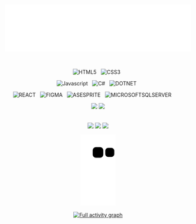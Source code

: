 <p align="center">
<img src="header.svg" />
</p>

&nbsp;

<div align="center">
  
![HTML5](https://img.shields.io/badge/HTML5-00008b?style=for-the-badge&logo=html5&logoColor=ff6216)
&nbsp;
![CSS3](https://img.shields.io/badge/CSS3-00008b?style=for-the-badge&logo=css3&logoColor=007fff)
&nbsp;
<div align="center">
  
  ![Javascript](https://img.shields.io/badge/JavaScript-00008b?style=for-the-badge&logo=javascript&logoColor=fffb27)
  &nbsp;
  ![C#](https://img.shields.io/badge/C%23-00008b?style=for-the-badge&logo=csharp&logoColor=6fcf00)
  &nbsp;
  ![DOTNET](https://img.shields.io/badge/.NET-00008b?style=for-the-badge&logo=dotnet&logoColor=8c00ca)
  &nbsp;
</div>  
  
![REACT](https://img.shields.io/badge/REACT-00008b?style=for-the-badge&logo=react&logoColor=61DAFB)
&nbsp;
![FIGMA](https://img.shields.io/badge/figma-00008b?style=for-the-badge&logo=figma&logoColor=white)
&nbsp;
![ASESPRITE](https://img.shields.io/badge/Aseprite-00008b?style=for-the-badge&logo=Aseprite&logoColor=#7D929E)
&nbsp;
![MICROSOFTSQLSERVER](https://img.shields.io/badge/Microsoft%20SQL%20Sever-00008b?style=for-the-badge&logo=microsoft%20sql%20server&logoColor=white)
&nbsp;
&nbsp;
&nbsp;
&nbsp;  
  
<img height="180em" src="https://github-readme-stats.vercel.app/api?username=Bumboobee&show_icons=true&theme=github_dark&include_all_commits=true&count_private=true"/>
<img height="180em" src="https://github-readme-stats.vercel.app/api/top-langs/?username=Bumboobee&layout=compact&langs_count=7&theme=github_dark"/>
<br />
<br />
<br />
<a href="https://www.instagram.com/silva.j0se/" target="_blank"><img src="https://img.shields.io/badge/-Instagram-00008b?style=for-the-badge&logo=instagram&logoColor=white" target="_blank"></a>
<a href = "mailto:juniorsilva240803@gmail.com"><img src="https://img.shields.io/badge/-Gmail-00008b?style=for-the-badge&logo=gmail&logoColor=white" target="_blank"></a>
<a href="https://www.linkedin.com/in/jos%C3%A9-aparecido-bee" target="_blank"><img src="https://img.shields.io/badge/-LinkedIn-00008b?style=for-the-badge&logo=linkedin&logoColor=white" target="_blank"></a> 
 
![Snake animation](https://github.com/Bumboobee/Bumboobee/blob/output/github-contribution-grid-snake.svg)

[![Full activity graph](https://github-readme-activity-graph.cyclic.app/graph?username=Bumboobee&bg_color=0D1117&color=708090&line=00008b&point=5BCDEC&area=true&area_color=00008b&hide_border=false)](https://github.com/Bumboobee)  
 
</div>
